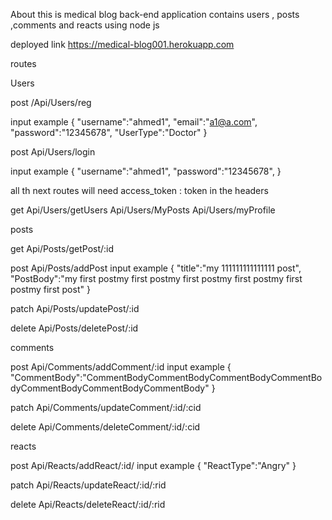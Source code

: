 About
this is medical blog back-end application contains users , posts ,comments and reacts using node js

deployed link
https://medical-blog001.herokuapp.com

routes


Users

post
/Api/Users/reg

input example
{
    "username":"ahmed1",
    "email":"a1@a.com",
    "password":"12345678",
    "UserType":"Doctor"
}

post
Api/Users/login

input example
{
    "username":"ahmed1",
    "password":"12345678",
}


all th next routes will need
access_token : token
in the headers

get
Api/Users/getUsers
Api/Users/MyPosts
Api/Users/myProfile

posts

get
Api/Posts/getPost/:id

post
Api/Posts/addPost
input example
{
    "title":"my 111111111111111 post",
    "PostBody":"my first postmy first postmy first postmy first postmy first postmy first post"
}

patch
Api/Posts/updatePost/:id

delete
Api/Posts/deletePost/:id

comments

post
Api/Comments/addComment/:id
input example
{
    "CommentBody":"CommentBodyCommentBodyCommentBodyCommentBodyCommentBodyCommentBodyCommentBody"
}

patch
Api/Comments/updateComment/:id/:cid

delete
Api/Comments/deleteComment/:id/:cid

reacts

post
Api/Reacts/addReact/:id/
input example
{
    "ReactType":"Angry"
}

patch
Api/Reacts/updateReact/:id/:rid

delete
Api/Reacts/deleteReact/:id/:rid
